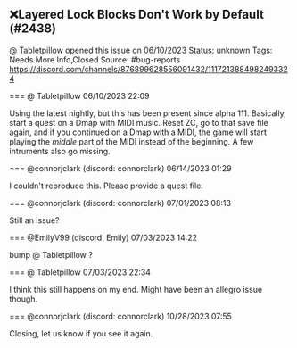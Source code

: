 ## ❌Layered Lock Blocks Don't Work by Default (#2438)
@ Tabletpillow opened this issue on 06/10/2023
Status: unknown
Tags: Needs More Info,Closed
Source: #bug-reports https://discord.com/channels/876899628556091432/1117213884982493324


=== @ Tabletpillow 06/10/2023 22:09

Using the latest nightly, but this has been present since alpha 111.
Basically, start a quest on a Dmap with MIDI music. Reset ZC, go to that save file again, and if you continued on a Dmap with a MIDI, the game will start playing the *middle* part of the MIDI instead of the beginning. A few intruments also go missing.

=== @connorjclark (discord: connorclark) 06/14/2023 01:29

I couldn't reproduce this. Please provide a quest file.

=== @connorjclark (discord: connorclark) 07/01/2023 08:13

Still an issue?

=== @EmilyV99 (discord: Emily) 07/03/2023 14:22

bump @ Tabletpillow ?

=== @ Tabletpillow 07/03/2023 22:34

I think this still happens on my end. Might have been an allegro issue though.

=== @connorjclark (discord: connorclark) 10/28/2023 07:55

Closing, let us know if you see it again.
